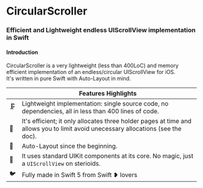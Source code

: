 # CircularScroller
### Efficient and Lightweight endless UIScrollView implementation in Swift

#### Introduction

CircularScroller is a very lightweight (less than 400LoC) and memory efficient implementation of an endless/circular UIScrollView for iOS.  
It's written in pure Swift with Auto-Layout in mind.

|  	| Features Highlights 	|
|---	|---------------------------------------------------------------------------------	|
| 🗜 	| Lightweight implementation: single source code, no dependencies, all in less than 400 lines of code. 	|
| 🚀 	| It's efficient; it only allocates three holder pages at time and allows you to limit avoid unecessary allocations (see the doc). 	|
| 🌈 	| Auto-Layout since the beginning.	|
| 🧬 	| It uses standard UIKit components at its core. No magic, just a `UIScrollView` on sterioids. 	|
| 🐦 	| Fully made in Swift 5 from Swift ❥ lovers 	|

